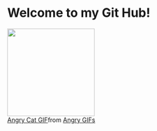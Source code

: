 # Welcome to my Git Hub! 
<img src="https://media.giphy.com/media/8dPbkqUb2p5XTvIXLx/giphy.gif" width="200px"/>
<div class="tenor-gif-embed" data-postid="26398063" data-share-method="host" data-aspect-ratio="1.42222" data-width="100%"><a href="https://tenor.com/view/angry-cat-smol-small-ragey-gif-26398063">Angry Cat GIF</a>from <a href="https://tenor.com/search/angry-gifs">Angry GIFs</a></div> <script type="text/javascript" async src="https://tenor.com/embed.js"></script>

